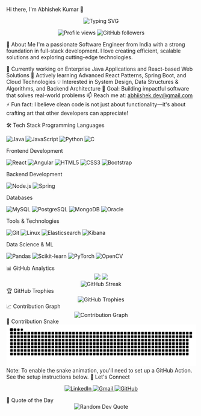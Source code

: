 Hi there, I'm Abhishek Kumar 👋
<div align="center">
  <img src="https://readme-typing-svg.herokuapp.com?font=Fira+Code&pause=1000&color=36BCF7&center=true&vCenter=true&width=435&lines=Software+Engineer+%7C+Full+Stack+Developer;Java+%7C+React+%7C+Node.js+Enthusiast;Building+scalable+web+applications;Always+learning+new+technologies" alt="Typing SVG" />
</div>
<p align="center">
  <img src="https://komarev.com/ghpvc/?username=abhishek2316&label=Profile%20views&color=0e75b6&style=for-the-badge" alt="Profile views" />
  <img src="https://img.shields.io/github/followers/abhishek2316?logo=github&style=for-the-badge&color=0e75b6&labelColor=black" alt="GitHub followers" />
</p>
🚀 About Me
I'm a passionate Software Engineer from India with a strong foundation in full-stack development. I love creating efficient, scalable solutions and exploring cutting-edge technologies.

🔭 Currently working on Enterprise Java Applications and React-based Web Solutions
🌱 Actively learning Advanced React Patterns, Spring Boot, and Cloud Technologies
💡 Interested in System Design, Data Structures & Algorithms, and Backend Architecture
🎯 Goal: Building impactful software that solves real-world problems
📫 Reach me at: abhiishek.dev@gmail.com
⚡ Fun fact: I believe clean code is not just about functionality—it's about crafting art that other developers can appreciate!

🛠️ Tech Stack
Programming Languages
<p align="left">
  <img src="https://img.shields.io/badge/Java-ED8B00?style=for-the-badge&logo=openjdk&logoColor=white" alt="Java" />
  <img src="https://img.shields.io/badge/JavaScript-F7DF1E?style=for-the-badge&logo=javascript&logoColor=black" alt="JavaScript" />
  <img src="https://img.shields.io/badge/Python-3776AB?style=for-the-badge&logo=python&logoColor=white" alt="Python" />
  <img src="https://img.shields.io/badge/C-00599C?style=for-the-badge&logo=c&logoColor=white" alt="C" />
</p>
Frontend Development
<p align="left">
  <img src="https://img.shields.io/badge/React-20232A?style=for-the-badge&logo=react&logoColor=61DAFB" alt="React" />
  <img src="https://img.shields.io/badge/Angular-DD0031?style=for-the-badge&logo=angular&logoColor=white" alt="Angular" />
  <img src="https://img.shields.io/badge/HTML5-E34F26?style=for-the-badge&logo=html5&logoColor=white" alt="HTML5" />
  <img src="https://img.shields.io/badge/CSS3-1572B6?style=for-the-badge&logo=css3&logoColor=white" alt="CSS3" />
  <img src="https://img.shields.io/badge/Bootstrap-563D7C?style=for-the-badge&logo=bootstrap&logoColor=white" alt="Bootstrap" />
</p>
Backend Development
<p align="left">
  <img src="https://img.shields.io/badge/Node.js-43853D?style=for-the-badge&logo=node.js&logoColor=white" alt="Node.js" />
  <img src="https://img.shields.io/badge/Spring-6DB33F?style=for-the-badge&logo=spring&logoColor=white" alt="Spring" />
</p>
Databases
<p align="left">
  <img src="https://img.shields.io/badge/MySQL-00000F?style=for-the-badge&logo=mysql&logoColor=white" alt="MySQL" />
  <img src="https://img.shields.io/badge/PostgreSQL-316192?style=for-the-badge&logo=postgresql&logoColor=white" alt="PostgreSQL" />
  <img src="https://img.shields.io/badge/MongoDB-4EA94B?style=for-the-badge&logo=mongodb&logoColor=white" alt="MongoDB" />
  <img src="https://img.shields.io/badge/Oracle-F80000?style=for-the-badge&logo=oracle&logoColor=white" alt="Oracle" />
</p>
Tools & Technologies
<p align="left">
  <img src="https://img.shields.io/badge/Git-F05032?style=for-the-badge&logo=git&logoColor=white" alt="Git" />
  <img src="https://img.shields.io/badge/Linux-FCC624?style=for-the-badge&logo=linux&logoColor=black" alt="Linux" />
  <img src="https://img.shields.io/badge/Elasticsearch-005571?style=for-the-badge&logo=elasticsearch&logoColor=white" alt="Elasticsearch" />
  <img src="https://img.shields.io/badge/Kibana-005571?style=for-the-badge&logo=kibana&logoColor=white" alt="Kibana" />
</p>
Data Science & ML
<p align="left">
  <img src="https://img.shields.io/badge/pandas-150458?style=for-the-badge&logo=pandas&logoColor=white" alt="Pandas" />
  <img src="https://img.shields.io/badge/scikit_learn-F7931E?style=for-the-badge&logo=scikit-learn&logoColor=white" alt="Scikit-learn" />
  <img src="https://img.shields.io/badge/PyTorch-EE4C2C?style=for-the-badge&logo=pytorch&logoColor=white" alt="PyTorch" />
  <img src="https://img.shields.io/badge/OpenCV-27338e?style=for-the-badge&logo=OpenCV&logoColor=white" alt="OpenCV" />
</p>
📊 GitHub Analytics
<div align="center">
  <img height="180em" src="https://github-readme-stats.vercel.app/api?username=abhishek2316&show_icons=true&theme=tokyonight&include_all_commits=true&count_private=true"/>
  <img height="180em" src="https://github-readme-stats.vercel.app/api/top-langs/?username=abhishek2316&layout=compact&langs_count=8&theme=tokyonight"/>
</div>
<div align="center">
  <img src="https://github-readme-streak-stats.herokuapp.com/?user=abhishek2316&theme=tokyonight" alt="GitHub Streak" />
</div>
🏆 GitHub Trophies
<div align="center">
  <img src="https://github-profile-trophy.vercel.app/?username=abhishek2316&theme=tokyonight&no-frame=true&no-bg=false&margin-w=4&row=1" alt="GitHub Trophies" />
</div>
📈 Contribution Graph
<div align="center">
  <img src="https://github-readme-activity-graph.vercel.app/graph?username=abhishek2316&theme=tokyo-night&bg_color=1a1b27&color=70a5fd&line=70a5fd&point=bf91f3&area=true&hide_border=true" alt="Contribution Graph" />
</div>
🐍 Contribution Snake
<picture>
  <source media="(prefers-color-scheme: dark)" srcset="https://raw.githubusercontent.com/aadilmughal786/aadilmughal786/output/github-contribution-grid-snake-dark.svg">
  <source media="(prefers-color-scheme: light)" srcset="https://raw.githubusercontent.com/aadilmughal786/aadilmughal786/output/github-contribution-grid-snake.svg">
  <img alt="github contribution grid snake animation" src="https://raw.githubusercontent.com/aadilmughal786/aadilmughal786/output/github-contribution-grid-snake.svg">
</picture>
Note: To enable the snake animation, you'll need to set up a GitHub Action. See the setup instructions below.
🤝 Let's Connect
<p align="center">
  <a href="https://linkedin.com/in/abhishek-kumar-6b39b9215" target="_blank">
    <img src="https://img.shields.io/badge/LinkedIn-0077B5?style=for-the-badge&logo=linkedin&logoColor=white" alt="LinkedIn" />
  </a>
  <a href="mailto:abhiishek.dev@gmail.com" target="_blank">
    <img src="https://img.shields.io/badge/Gmail-D14836?style=for-the-badge&logo=gmail&logoColor=white" alt="Gmail" />
  </a>
  <a href="https://github.com/abhishek2316" target="_blank">
    <img src="https://img.shields.io/badge/GitHub-100000?style=for-the-badge&logo=github&logoColor=white" alt="GitHub" />
  </a>
</p>
💭 Quote of the Day
<div align="center">
  <img src="https://quotes-github-readme.vercel.app/api?type=horizontal&theme=tokyonight" alt="Random Dev Quote" />
</div>
